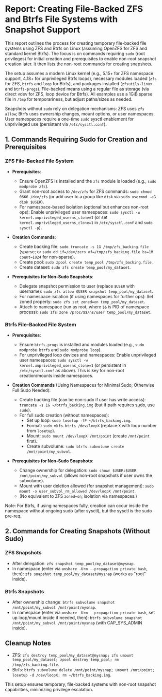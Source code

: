 # Report: Creating File-Backed ZFS and Btrfs File Systems with Snapshot Support

This report outlines the process for creating temporary file-backed file systems using ZFS and Btrfs on Linux (assuming OpenZFS for ZFS and standard kernel Btrfs). The focus is on commands requiring `sudo` (root privileges) for initial creation and prerequisites to enable non-root snapshot creation later. It then lists the non-root commands for creating snapshots.

The setup assumes a modern Linux kernel (e.g., 5.15+ for ZFS namespace support, 4.18+ for unprivileged Btrfs loops), necessary modules loaded (`zfs` for ZFS, `btrfs` and `loop` for Btrfs), and packages installed (`zfsutils-linux` and `btrfs-progs`). File-backed means using a regular file as storage (via direct vdev for ZFS, loop device for Btrfs). All examples use a 1GiB sparse file in `/tmp` for temporariness, but adjust paths/sizes as needed.

Snapshots without `sudo` rely on delegation mechanisms: ZFS uses `zfs allow`; Btrfs uses ownership changes, mount options, or user namespaces. User namespaces require a one-time `sudo` sysctl enablement for unprivileged use (persistent via `/etc/sysctl.conf`).

## 1. Commands Requiring Sudo for Creation and Prerequisites

### ZFS File-Backed File System

- **Prerequisites**:
  - Ensure OpenZFS is installed and the `zfs` module is loaded (e.g., `sudo modprobe zfs`).
  - Grant non-root access to `/dev/zfs` for ZFS commands: `sudo chmod 0666 /dev/zfs` (or add user to a group like `disk` via `sudo usermod -aG disk $USER`).
  - For namespace-based isolation (optional but enhances non-root ops): Enable unprivileged user namespaces: `sudo sysctl -w kernel.unprivileged_userns_clone=1` (or set `kernel.unprivileged_userns_clone=1` in `/etc/sysctl.conf` and `sudo sysctl -p`).

- **Creation Commands**:
  - Create backing file: `sudo truncate -s 1G /tmp/zfs_backing.file` (sparse; or `sudo dd if=/dev/zero of=/tmp/zfs_backing.file bs=1M count=1024` for non-sparse).
  - Create pool: `sudo zpool create temp_pool /tmp/zfs_backing.file`.
  - Create dataset: `sudo zfs create temp_pool/my_dataset`.

- **Prerequisites for Non-Sudo Snapshots**:
  - Delegate snapshot permission to user (replace `$USER` with username): `sudo zfs allow $USER snapshot temp_pool/my_dataset`.
  - For namespace isolation (if using namespaces for further ops): Set zoned property: `sudo zfs set zoned=on temp_pool/my_dataset`.
  - Attach to namespace (run as root, where `$$` is PID of namespace process): `sudo zfs zone /proc/$$/ns/user temp_pool/my_dataset`.

### Btrfs File-Backed File System

- **Prerequisites**:
  - Ensure `btrfs-progs` is installed and modules loaded (e.g., `sudo modprobe btrfs` and `sudo modprobe loop`).
  - For unprivileged loop devices and namespaces: Enable unprivileged user namespaces: `sudo sysctl -w kernel.unprivileged_userns_clone=1` (or persistent in `/etc/sysctl.conf` as above). This is key for non-root creation/mounts inside namespaces.

- **Creation Commands** (Using Namespaces for Minimal Sudo; Otherwise Full Sudo Needed):
  - Create backing file (can be non-sudo if user has write access): `truncate -s 1G ~/btrfs_backing.img` (but if path requires sudo, use `sudo`).
  - For full sudo creation (without namespaces):
    - Set up loop: `sudo losetup -fP ~/btrfs_backing.img`.
    - Format: `sudo mkfs.btrfs /dev/loopX` (replace `X` with loop number from `losetup`).
    - Mount: `sudo mount /dev/loopX /mnt/point` (create `/mnt/point` first).
    - Create subvolume: `sudo btrfs subvolume create /mnt/point/my_subvol`.

- **Prerequisites for Non-Sudo Snapshots**:
  - Change ownership for delegation: `sudo chown $USER:$USER /mnt/point/my_subvol` (allows non-root snapshots if user owns the subvolume).
  - Mount with user deletion allowed (for snapshot management): `sudo mount -o user_subvol_rm_allowed /dev/loopX /mnt/point`.
  - (No equivalent to ZFS `zoned=on`; isolation via namespaces.)

Note: For Btrfs, if using namespaces fully, creation can occur inside the namespace without ongoing sudo (after sysctl), but the sysctl is the sudo pre-req.

## 2. Commands for Creating Snapshots (Without Sudo)

### ZFS Snapshots

- After delegation: `zfs snapshot temp_pool/my_dataset@mysnap`.
- In namespace (enter via `unshare -Urm --propagation private bash`, then): `zfs snapshot temp_pool/my_dataset@mysnap` (works as "root" inside).

### Btrfs Snapshots

- After ownership change: `btrfs subvolume snapshot /mnt/point/my_subvol /mnt/point/mysnap`.
- In namespace (enter via `unshare -Urm --propagation private bash`, set up loop/mount inside if needed, then): `btrfs subvolume snapshot /mnt/point/my_subvol /mnt/point/mysnap` (with CAP_SYS_ADMIN inside).

## Cleanup Notes

- ZFS: `zfs destroy temp_pool/my_dataset@mysnap; zfs umount temp_pool/my_dataset; zpool destroy temp_pool; rm /tmp/zfs_backing.file`.
- Btrfs: `btrfs subvolume delete /mnt/point/mysnap; umount /mnt/point; losetup -d /dev/loopX; rm ~/btrfs_backing.img`.

This setup ensures temporary, file-backed systems with non-root snapshot capabilities, minimizing privilege escalation.
